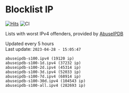 # Blocklist IP

[![Hits](https://hits.seeyoufarm.com/api/count/incr/badge.svg?url=https%3A%2F%2Fgithub.com%2Fborestad%2Fblocklist-ip%2F&count_bg=%2379C83D&title_bg=%23555555&icon=&icon_color=%23E7E7E7&title=hits&edge_flat=false)](https://hits.seeyoufarm.com)  ![CI](https://img.shields.io/github/workflow/status/borestad/blocklist-ip/CI?style=flat-square)

Lists with worst IPv4 offenders, provided by [AbuseIPDB](https://www.abuseipdb.com/)

<!-- FOOTER-PLACEHOLDER -->
Updated every 5 hours<br>
Last update: `2023-04-28 - 15:05:47`
```
abuseipdb-s100.ipv4 (19120 ip)
abuseipdb-s100-1d.ipv4 (37232 ip)
abuseipdb-s100-2d.ipv4 (45314 ip)
abuseipdb-s100-3d.ipv4 (52033 ip)
abuseipdb-s100-7d.ipv4 (68914 ip)
abuseipdb-s100-30d.ipv4 (104543 ip)
abuseipdb-s100-all.ipv4 (282693 ip)
```
